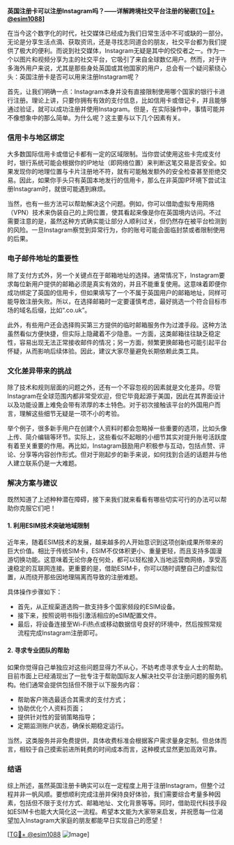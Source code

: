 **英国注册卡可以注册Instagram吗？——详解跨境社交平台注册的秘密[[TG💪+ @esim1088](https://t.me/s/esim1088)]**

在当今这个数字化的时代，社交媒体已经成为我们日常生活中不可或缺的一部分。无论是分享生活点滴、获取资讯，还是寻找志同道合的朋友，社交平台都为我们提供了极大的便利。而说到社交媒体，Instagram无疑是其中的佼佼者之一。作为一个以图片和视频分享为主的社交平台，它吸引了来自全球数亿用户。然而，对于许多海外用户来说，尤其是那些身处英国或其他国家的用户，总会有一个疑问萦绕心头：英国注册卡是否可以用来注册Instagram呢？

首先，让我们明确一点：Instagram本身并没有直接限制使用哪个国家的银行卡进行注册。理论上讲，只要你拥有有效的支付信息，比如信用卡或借记卡，并且能够通过验证，就可以成功注册并使用Instagram。但是，在实际操作中，事情可能并不像想象中的那么简单。为什么呢？这主要与以下几个因素有关。

### **信用卡与地区绑定**
大多数国际信用卡或借记卡都有一定的区域限制。当你尝试使用这些卡完成支付时，银行系统可能会根据你的IP地址（即网络位置）来判断这笔交易是否安全。如果发现你的地理位置与卡片注册地不符，就有可能触发额外的安全检查甚至拒绝交易。因此，如果你手头只有英国本地发行的信用卡，那么在非英国IP环境下尝试注册Instagram时，就很可能遇到麻烦。

当然，也有一些方法可以帮助解决这个问题。例如，你可以借助虚拟专用网络（VPN）技术来伪装自己的上网位置，使其看起来像是你在英国境内访问。不过需要注意的是，虽然这种方式确实能让部分人顺利过关，但仍然存在被平台检测到的风险。一旦Instagram察觉到异常行为，你的账号可能会面临封禁或者限制使用的后果。

### **电子邮件地址的重要性**
除了支付方式外，另一个关键点在于邮箱地址的选择。通常情况下，Instagram要求每位新用户提供的邮箱必须是真实有效的，并且不能重复使用。这意味着即便你成功绑定了英国的信用卡，但如果填写了一个不属于英国用户的邮箱地址，同样可能导致注册失败。所以，在选择邮箱时一定要谨慎考虑，最好挑选一个符合目标市场的域名后缀，比如“.co.uk”。

此外，有些用户还会选择购买第三方提供的临时邮箱服务作为过渡手段。这种方法虽然看似方便快捷，但实际上隐藏着不少隐患。一方面，这类邮箱往往缺乏稳定性，容易出现无法正常接收邮件的情况；另一方面，频繁更换邮箱也可能引起平台怀疑，从而影响后续体验。因此，建议大家尽量避免长期依赖此类工具。

### **文化差异带来的挑战**
除了技术和规则层面的问题之外，还有一个不容忽视的因素就是文化差异。尽管Instagram在全球范围内都非常受欢迎，但它毕竟起源于美国，因此在其界面设计以及功能设置上难免会带有浓厚的本土特色。对于初次接触该平台的外国用户而言，理解这些细节无疑是一项不小的考验。

举个例子，很多新手用户在创建个人资料时都会忽略掉一些重要的选项，比如头像上传、简介编辑等环节。实际上，这些看似不起眼的小细节其实对提升账号活跃度有着至关重要的作用。再比如，Instagram鼓励用户积极参与互动，包括点赞、评论、分享等内容创作形式。但对于刚起步的新手来说，如何找到合适的话题并与他人建立联系仍是一大难题。

### **解决方案与建议**
既然知道了上述种种潜在障碍，接下来我们就来看看有哪些切实可行的办法可以帮助你克服它们吧！

#### **1. 利用ESIM技术突破地域限制**
近年来，随着ESIM技术的发展，越来越多的人开始意识到这项创新成果所带来的巨大价值。相比于传统SIM卡，ESIM不仅体积更小、重量更轻，而且支持多国漫游切换功能。这意味着无论你身在何处，都可以轻松接入当地运营商网络，享受高速稳定的互联网连接。更重要的是，借助ESIM卡，你可以随时调整自己的虚拟位置，从而绕开那些因地理隔离而导致的注册难题。

具体操作步骤如下：
- 首先，从正规渠道选购一款支持多个国家频段的ESIM设备。
- 接下来，按照说明书指引激活相应的eSIM配置文件。
- 最后，将设备连接至Wi-Fi热点或移动数据信号良好的环境中，然后按照常规流程完成Instagram注册即可。

#### **2. 寻求专业团队的帮助**
如果你觉得自己单独应对这些问题显得力不从心，不妨考虑寻求专业人士的帮助。目前市面上已经涌现出了一批专注于帮助国际友人解决社交平台注册问题的服务机构。他们通常会提供包括但不限于以下服务内容：
- 帮助客户筛选最适合其需求的支付方式；
- 协助优化个人资料页面；
- 提供针对性的营销策略指导；
- 定期监测账户状态，确保长期稳定运行。

当然，这类服务并非免费提供，具体收费标准会根据客户需求量身定制。但总体而言，相较于自己摸索前进所耗费的时间成本而言，这种模式显然更加高效可靠。

### **结语**
综上所述，虽然英国注册卡确实可以在一定程度上用于注册Instagram，但整个过程并非一帆风顺。要想顺利完成注册并保持良好体验，我们需要综合考量多种因素，包括但不限于支付方式、邮箱地址、文化背景等等。同时，借助现代科技手段如ESIM卡也能大大简化这一流程。希望本文能为大家带来启发，并祝愿每一位渴望加入Instagram大家庭的朋友都能早日实现自己的愿望！

[[TG💪+ @esim1088](https://t.me/s/esim1088) ![Image](https://i.postimg.cc/4NQfJmqS/Snipaste-2025-05-13-00-14-12.png)]